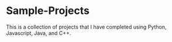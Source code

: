 # Sample-Projects
This is a collection of projects that I have completed using Python, Javascript, Java, and C++.

